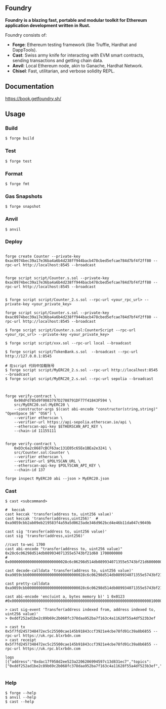 ## Foundry

**Foundry is a blazing fast, portable and modular toolkit for Ethereum application development written in Rust.**

Foundry consists of:

-   **Forge**: Ethereum testing framework (like Truffle, Hardhat and DappTools).
-   **Cast**: Swiss army knife for interacting with EVM smart contracts, sending transactions and getting chain data.
-   **Anvil**: Local Ethereum node, akin to Ganache, Hardhat Network.
-   **Chisel**: Fast, utilitarian, and verbose solidity REPL.

## Documentation

https://book.getfoundry.sh/

## Usage

### Build

```shell
$ forge build
```

### Test

```shell
$ forge test
```

### Format

```shell
$ forge fmt
```

### Gas Snapshots

```shell
$ forge snapshot
```

### Anvil

```shell
$ anvil
```

### Deploy

```shell

forge create Counter --private-key 0xac0974bec39a17e36ba4a6b4d238ff944bacb478cbed5efcae784d7bf4f2ff80 --rpc-url http://localhost:8545 --broadcast


forge script script/Counter.s.sol --private-key 0xac0974bec39a17e36ba4a6b4d238ff944bacb478cbed5efcae784d7bf4f2ff80 --rpc-url http://localhost:8545 --broadcast


$ forge script script/Counter_2.s.sol --rpc-url <your_rpc_url> --private-key <your_private_key>

forge script script/Counter.s.sol --private-key 0xac0974bec39a17e36ba4a6b4d238ff944bacb478cbed5efcae784d7bf4f2ff80 --rpc-url http://localhost:8545 --broadcast

$ forge script script/Counter.s.sol:CounterScript --rpc-url <your_rpc_url> --private-key <your_private_key>

$ forge script script/xxx.sol --rpc-url local --broadcast

$ forge script script/TokenBank.s.sol  --broadcast --rpc-url http://127.0.0.1:8545

# 在script 代码中加载账号
$ forge script script/MyERC20_2.s.sol --rpc-url http://localhost:8545 --broadcast
$ forge script script/MyERC20_2.s.sol --rpc-url sepolia --broadcast



forge verify-contract \
    0x98dFd785d9f0083797D2708791DF77f41843F594 \
    src/MyERC20.sol:MyERC20 \
    --constructor-args $(cast abi-encode "constructor(string,string)" "OpenSpace S6" "OS6") \
    --verifier etherscan \
    --verifier-url https://api-sepolia.etherscan.io/api \
    --etherscan-api-key $ETHERSCAN_API_KEY \
    --chain-id 11155111


forge verify-contract \
    0xD3c6a2c8687cBCF63ac131E05c65Ee1BEa2e3241 \
    src/Counter.sol:Counter \
    --verifier etherscan \
    --verifier-url $POLYSCAN_URL \
    --etherscan-api-key $POLYSCAN_API_KEY \
    --chain-id 137

forge inspect MyERC20 abi --json > MyERC20.json
```

### Cast

```shell
$ cast <subcommand>

#  keccak
cast keccak 'transfer(address to, uint256 value)'
cast keccak 'transfer(address,uint256)'  # 0xa9059cbb2ab09eb219583f4a59a5d0623ade346d962bcd4e46b11da047c9049b

cast sig 'transfer(address to, uint256 value)'
cast sig 'transfer(address,uint256)'

//cast to-wei 1700
cast abi-encode "transfer(address to, uint256 value)" 0x28c6c06298d514db089934071355e5743bf21d60 1700000000
# 0x00000000000000000000000028c6c06298d514db089934071355e5743bf21d60000000000000000000000000000000000000000000000000000000006553f100

cast decode-calldata 'transfer(address to, uint256 value)' 0xa9059cbb00000000000000000000000028c6c06298d514db089934071355e5743bf21d60000000000000000000000000000000000000000000000000000000006553f100

cast pretty-calldata 0xa9059cbb00000000000000000000000028c6c06298d514db089934071355e5743bf21d60000000000000000000000000000000000000000000000000000000006553f100

cast abi-encode 'enc(uint a, bytes memory b)' 1 0x0123
#0x0000000000000000000000000000000000000000000000000000000000000001000000000000000000000000000000000000000000000000000000000000004000000000000000000000000000000000000000000000000000000000000000020123000000000000000000000000000000000000000000000000000000000000 

> cast sig-event 'Transfer(address indexed from, address indexed to, uint256 value)'
> 0xddf252ad1be2c89b69c2b068fc378daa952ba7f163c4a11628f55a4df523b3ef

> cast tx 0x5f7fd2457348472ec5c25500cae145b91843ccf3921e4cbe78fd91c39a8b6855 --rpc-url https://uk.rpc.blxrbdn.com
> cast receipt 0x5f7fd2457348472ec5c25500cae145b91843ccf3921e4cbe78fd91c39a8b6855 --rpc-url https://uk.rpc.blxrbdn.com

logs                 [{"address":"0xdac17f958d2ee523a2206206994597c13d831ec7","topics":["0xddf252ad1be2c89b69c2b068fc378daa952ba7f163c4a11628f55a4df523b3ef","0x000000000000000000000000214095cca66b93f7dd819e51a19d6560f8450936","0x00000000000000000000000028c6c06298d514db089934071355e5743bf21d60"],"data":"0x000000000000000000000000000000000000000000000000000000006553f100","blockHash":"0x3bdf2afb4eddcb848093c6f2466804a45aea4c5b12532136e1f48a0e474a0719","blockNumber":"0x1570445","transactionHash":"0x5f7fd2457348472ec5c25500cae145b91843ccf3921e4cbe78fd91c39a8b6855","transactionIndex":"0x163","logIndex":"0x255","removed":false}]


```

 

### Help

```shell
$ forge --help
$ anvil --help
$ cast --help
```
